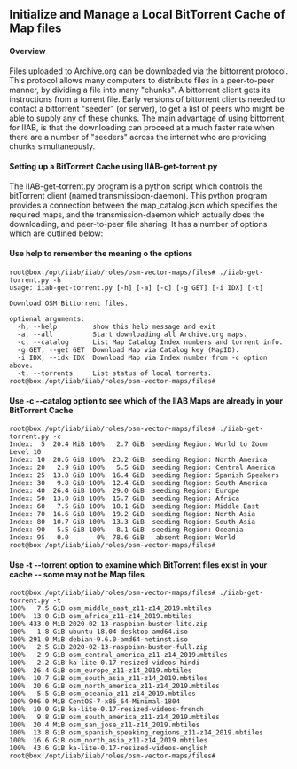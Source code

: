 ## Initialize and Manage a Local BitTorrent Cache of Map files
#### Overview
Files uploaded to Archive.org can be downloaded via the bittorrent protocol. This protocol allows many computers to distribute files in a peer-to-peer manner, by dividing a file into many "chunks". A bittorrent client gets its instructions from a torrent file. Early versions of bittorrent clients needed to contact a bittorrent "seeder" (or server), to get a list of peers who might be able to supply any of these chunks. The main advantage of using bittorrent, for IIAB, is that the downloading can proceed at a much faster rate when there are a number of "seeders" across the internet who are providing chunks simultaneously. 
#### Setting up a BitTorrent Cache using IIAB-get-torrent.py
The IIAB-get-torrent.py program is a python script which controls the bitTorrent client (named transmissioon-daemon). This python program provides a connection between the map_catalog.json which specifies the required maps, and the transmission-daemon which actually does the downloading, and peer-to-peer file sharing. It has a number of options which are outlined below:
#### Use help to remember the meaning o the options
```
root@box:/opt/iiab/iiab/roles/osm-vector-maps/files# ./iiab-get-torrent.py -h
usage: iiab-get-torrent.py [-h] [-a] [-c] [-g GET] [-i IDX] [-t]

Download OSM Bittorrent files.

optional arguments:
  -h, --help         show this help message and exit
  -a, --all          Start downloading all Archive.org maps.
  -c, --catalog      List Map Catalog Index numbers and torrent info.
  -g GET, --get GET  Download Map via Catalog key (MapID).
  -i IDX, --idx IDX  Download Map via Index number from -c option above.
  -t, --torrents     List status of local torrents.
root@box:/opt/iiab/iiab/roles/osm-vector-maps/files# 
```
#### Use -c --catalog option to see which of the IIAB Maps are already in your BitTorrent Cache
```
root@box:/opt/iiab/iiab/roles/osm-vector-maps/files# ./iiab-get-torrent.py -c
Index:  5  20.4 MiB 100%   2.7 GiB  seeding Region: World to Zoom Level 10
Index: 10  20.6 GiB 100%  23.2 GiB  seeding Region: North America
Index: 20   2.9 GiB 100%   5.5 GiB  seeding Region: Central America
Index: 25  13.8 GiB 100%  16.4 GiB  seeding Region: Spanish Speakers
Index: 30   9.8 GiB 100%  12.4 GiB  seeding Region: South America
Index: 40  26.4 GiB 100%  29.0 GiB  seeding Region: Europe
Index: 50  13.0 GiB 100%  15.7 GiB  seeding Region: Africa
Index: 60   7.5 GiB 100%  10.1 GiB  seeding Region: Middle East
Index: 70  16.6 GiB 100%  19.2 GiB  seeding Region: North Asia
Index: 80  10.7 GiB 100%  13.3 GiB  seeding Region: South Asia
Index: 90   5.5 GiB 100%   8.1 GiB  seeding Region: Oceania
Index: 95   0.0       0%  78.6 GiB   absent Region: World
root@box:/opt/iiab/iiab/roles/osm-vector-maps/files# 
```
#### Use -t --torrent option to examine which BitTorrent files exist in your cache -- some may not be Map files
```
root@box:/opt/iiab/iiab/roles/osm-vector-maps/files# ./iiab-get-torrent.py -t
100%   7.5 GiB osm_middle_east_z11-z14_2019.mbtiles
100%  13.0 GiB osm_africa_z11-z14_2019.mbtiles
100% 433.0 MiB 2020-02-13-raspbian-buster-lite.zip
100%   1.8 GiB ubuntu-18.04-desktop-amd64.iso
100% 291.0 MiB debian-9.6.0-amd64-netinst.iso
100%   2.5 GiB 2020-02-13-raspbian-buster-full.zip
100%   2.9 GiB osm_central_america_z11-z14_2019.mbtiles
100%   2.2 GiB ka-lite-0.17-resized-videos-hindi
100%  26.4 GiB osm_europe_z11-z14_2019.mbtiles
100%  10.7 GiB osm_south_asia_z11-z14_2019.mbtiles
100%  20.6 GiB osm_north_america_z11-z14_2019.mbtiles
100%   5.5 GiB osm_oceania_z11-z14_2019.mbtiles
100% 906.0 MiB CentOS-7-x86_64-Minimal-1804
100%  10.0 GiB ka-lite-0.17-resized-videos-french
100%   9.8 GiB osm_south_america_z11-z14_2019.mbtiles
100%  20.4 MiB osm_san_jose_z11-z14_2019.mbtiles
100%  13.8 GiB osm_spanish_speaking_regions_z11-z14_2019.mbtiles
100%  16.6 GiB osm_north_asia_z11-z14_2019.mbtiles
100%  43.6 GiB ka-lite-0.17-resized-videos-english
root@box:/opt/iiab/iiab/roles/osm-vector-maps/files# 

